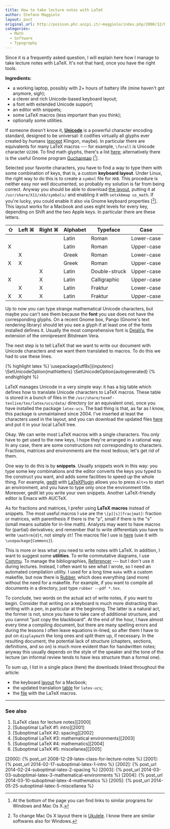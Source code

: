 ```yaml
---
title: How to take lecture notes with LaTeX
author: Stefano Maggiolo
layout: post
original_url: http://poisson.phc.unipi.it/~maggiolo/index.php/2008/12/how-to-take-lecture-notes-with-latex/
categories:
  - Math
  - Software
  - Typography
---
```

Since it is a frequently asked question, I will explain here how I manage to take lecture notes with LaTeX. It's not that hard, once you have the right tools.

<!--more-->

**Ingredients:**

  * a working laptop, possibly with 2+ hours of battery life (mine haven't got anymore, sigh);
  * a clever and rich Unicode-based keyboard layout;
  * a font with extended Unicode support;
  * an editor with snippets;
  * some LaTeX macros (less important than you think);
  * optionally some utilities.

If someone doesn't know it, **[Unicode][1]** is a powerful character encoding standard, designed to be universal: it codifies virtually all glyphs ever created by humans ([except][2] Klingon, maybe). In particular there are equivalents for many LaTeX macros --- for example, `\forall` is Unicode character `U2200`. To find math glyphs, there's a list [here][3]; alternatively there is the useful Gnome program [Gucharmap][4] [[^1]].

Selected your favorite characters, you have to find a way to type them with some combination of keys, that is, a custom **keyboard layout**. Under Linux, the right way to do this is to create a `symbol` file for `XKB`. This procedure is neither easy nor well documented, so probably my solution is far from being correct. Anyway you should be able to download [the layout][6], putting it at `/usr/share/X11/xkb/symbols/` and enabling it with `setxkbmap us_math`. If you're lucky, you could enable it also via Gnome keyboard properties [[^2]]. This layout works for a Macbook and uses eight levels for every key, depending on Shift and the two Apple keys. In particular there are these letters.

| ⇧ | Left ⌘ | Right ⌘ | Alphabet | Typeface      | Case       |
| - | ------ | ------- | -------- | ------------- | ---------- |
|   |        |         | Latin    | Roman         | Lower-case |
| X |        |         | Latin    | Roman         | Upper-case |
|   | X      |         | Greek    | Roman         | Lower-case |
| X | X      |         | Greek    | Roman         | Upper-case |
|   |        | X       | Latin    | Double-struck | Upper-case |
| X |        | X       | Latin    | Calligraphic  | Upper-case |
|   | X      | X       | Latin    | Fraktur       | Lower-case |
| X | X      | X       | Latin    | Fraktur       | Upper-case |

Up to now you can type strange mathematical Unicode characters, but maybe you can't see them because the **font** you use does not have the corresponding glyphs. On a recent Gnome box, Pango (Gnome's text rendering library) should let you see a glyph if at least one of the fonts installed defines it. Usually the most comprehensive font is [DejaVu][8], the extension of the omnipresent Bitstream Vera.

The next step is to tell LaTeX that we want to write our document with Unicode characters and we want them translated to macros. To do this we had to use these lines.

{% highlight latex %}
\usepackage[utf8x]{inputenc}
\SetUnicodeOption{mathletters}
\SetUnicodeOption{autogenerated}
{% endhighlight %}

LaTeX manages Unicode in a very simple way: it has a big table which defines how to translate Unicode characters to LaTeX macros. These table is stored in a bunch of files in the `/usr/share/texmf-texlive/tex/latex/ucs/data/` directory (or an equivalent one), once you have installed the package `latex-ucs`. The bad thing is that, as far as I know, this package is unmaintained since 2004. I've inserted at least the characters used in the layout, and you can download the updated files [here][9] and put it in your local LaTeX tree.

Okay. We can write most LaTeX macros with a single characters. You only have to get used to the new keys, I hope they're arranged in a rational way. In any case, there are some constructions not corresponding to characters. Fractions, matrices and environments are the most tedious; let's get rid of them.

One way to do this is by **snippets**. Usually snippets work in this way: you type some key combinations and the editor converts the keys you typed to the construct you want, and adds some facilities to speed up the whole thing. For example, [gedit][10] with [LaTeXPlugin][11] allows you to press `Alt+o` to start an environment, and you have to type only once the environment title. Moreover, gedit let you write your own snippets. Another LaTeX-friendly editor is Emacs with AUCTeX.

As for fractions and matrices, I prefer using **LaTeX macros** instead of snippets. The most useful macros I use are the `\[p][s][frac|mat]`: fraction or matrices, with parenthesis if there is the "p", small if there is the "s" (small means suitable for in-line math). Analysts may want to have macros for (partial) derivatives; and remember that to write differentials you have to write `\mathrm{d}t`, not simply `dt`! The macros file I use is [here][12] (use it with `\usepackage{Commons}`).

This is more or less what you need to write notes with LaTeX. In addition, I want to suggest some **utilities**. To write commutative diagrams, I use [Commu][13]. To manage the bibliographies, [Referencer][14] --- but I don't use it during lectures. Instead, I often want to see what I wrote, so I need an automated compilation utility. I used for a long time `make` with a custom makefile, but now there is [Rubber][15], which does everything (and more) without the need for a makefile. For example, if you want to compile all documents in a directory, just type `rubber --pdf *.tex`.

To conclude, two words on the actual act of write notes, if you want to begin. Consider that writing on a keyboard is much more distracting than writing with a pen, in particular at the beginning. The latter is a natural act, the former is not, since you have to take care of additional structure, and you cannot "just copy the blackboard". At the end of the hour, I have almost every time a compiling document, but there are many spelling errors and during the lessons I often leave equations in-lined, so after them I have to put on `displaymath` the long ones and split them up, if necessary. In the resulting document, the potential lack of structure (chapters, sections, definitions, and so on) is much more evident than for handwritten notes; anyway this usually depends on the style of the speaker and the tone of the lecture (an informal review tends to have less structure than a formal one).

To sum up, I list in a single place (here) the downloads linked throughout the article:

  * the keyboard [layout][6] for a Macbook;
  * the updated translation [table][9] for `latex-ucs`;
  * the [file][12] with the LaTeX macros.

[^1]: At the bottom of the page you can find links to similar programs for Windows and Mac Os X.
[^2]: To change Mac Os X layout there is <a href="http://scripts.sil.org/ukelele">Ukulele</a>. I know there are similar softwares also for Windows.

 [1]: http://www.unicode.org
 [2]: http://en.wikipedia.org/wiki/Klingon_writing_systems#KLI_pIqaD
 [3]: http://www.unicode.org/charts/symbols.html
 [4]: http://live.gnome.org/Gucharmap
 [6]: http://poisson.phc.unipi.it/~maggiolo/wp-content/uploads/2008/12/us_math.gz
 [8]: http://dejavu.sourceforge.net/
 [9]: http://poisson.phc.unipi.it/~maggiolo/wp-content/uploads/2008/12/data.zip
 [10]: http://projects.gnome.org/gedit/
 [11]: http://live.gnome.org/Gedit/LaTeXPlugin
 [12]: http://poisson.phc.unipi.it/~maggiolo/wp-content/uploads/2008/12/commons.sty
 [13]: http://poisson.phc.unipi.it/~maggiolo/index.php/tag/commu/
 [14]: http://icculus.org/referencer/
 [15]: http://www.pps.jussieu.fr/~beffara/soft/rubber/

<!-- DO NOT EDIT BELOW THIS LINE -->
* * *

### See also

1. [LaTeX class for lecture notes][2000]
1. [Suboptimal LaTeX #1: intro][2001]
1. [Suboptimal LaTeX #2: spacing][2002]
1. [Suboptimal LaTeX #3: mathematical environments][2003]
1. [Suboptimal LaTeX #4: mathematics][2004]
1. [Suboptimal LaTeX #5: miscellanea][2005]

 [2000]: {% post_url 2008-12-29-latex-class-for-lecture-notes %}
 [2001]: {% post_url 2014-02-17-suboptimal-latex-1-intro %}
 [2002]: {% post_url 2014-02-24-suboptimal-latex-2-spacing %}
 [2003]: {% post_url 2014-03-03-suboptimal-latex-3-mathematical-environments %}
 [2004]: {% post_url 2014-03-10-suboptimal-latex-4-mathematics %}
 [2005]: {% post_url 2014-05-25-suboptimal-latex-5-miscellanea %}

